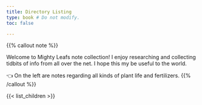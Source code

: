 ```yaml
---
title: Directory Listing
type: book # Do not modify.
toc: false

---
```

{{% callout note %}}

Welcome to Mighty Leafs note collection! I enjoy researching and collecting tidbits of info from all over the net. I hope this my be useful to the world. 


👈 On the left are notes regarding all kinds of plant life and fertilizers. 
{{% /callout %}}

{{< list_children >}}
